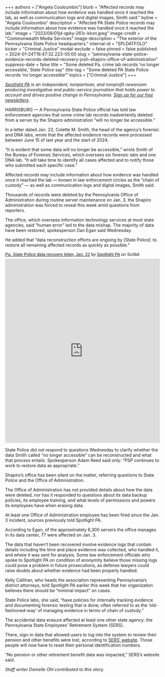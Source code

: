 +++
authors = ["Angela Couloumbis"]
blurb = "Affected records may include information about how evidence was handled once it reached the lab, as well as communication logs and digital images, Smith said."
byline = "Angela Couloumbis"
description = "Affected PA State Police records may include information about how evidence was handled once it reached the lab."
image = "2023/08/01jd-qpky-261c-kkxn.jpeg"
image-credit = "Commonwealth Media Services"
image-description = "The exterior of the Pennsylvania State Police headquarters."
internal-id = "SPLDATFOLO"
kicker = "Criminal Justice"
modal-exclude = false
pinned = false
published = 2024-01-24T16:47:32.223-05:00
slug = "pennsylvania-state-police-evidence-records-deleted-recovery-josh-shapiro-office-of-administration"
suppress-date = false
title = "Some deleted Pa. crime lab records ‘no longer accessible,’ State Police say"
title-tag = "Some deleted PA State Police records ‘no longer accessible’"
topics = ["Criminal Justice"]
+++

<a href="https://www.spotlightpa.org/"><em>Spotlight PA</em></a><em> is an independent, nonpartisan, and nonprofit newsroom producing investigative and public-service journalism that holds power to account and drives positive change in Pennsylvania. </em><a href="https://www.spotlightpa.org/newsletters"><em>Sign up for our free newsletters</em></a><em>.</em>

HARRISBURG — A Pennsylvania State Police official has told law enforcement agencies that some crime lab records inadvertently deleted from a server by the Shapiro administration “will no longer be accessible.”

In a letter dated Jan. 22, Colette M. Smith, the head of the agency’s forensic and DNA labs, wrote that the affected evidence records were processed between June 15 of last year and the start of 2024.

“It is evident that some data will no longer be accessible,” wrote Smith of the Bureau of Forensic Services, which oversees six forensic labs and one DNA lab. “It will take time to identify all cases affected and to notify those who submitted each specific case.”

<script src="https://www.spotlightpa.org/embed.js" async></script><div data-spl-embed-version="1" data-spl-src="https://www.spotlightpa.org/embeds/newsletter/"></div>

Affected records may include information about how evidence was handled once it reached the lab — known in law enforcement circles as the “chain of custody” — as well as communication logs and digital images, Smith said.

Thousands of records were deleted by the Pennsylvania Office of Administration during routine server maintenance on Jan. 3, the Shapiro administration was forced to reveal this week amid questions from reporters.

The office, which oversees information technology services at most state agencies, said “human error” led to the data mishap. The majority of data have been restored, spokesperson Dan Egan said Wednesday.

He added that “data reconstruction efforts are ongoing by \[State Police\]  to restore all remaining affected records as quickly as possible.”

<p  style=" margin: 12px auto 6px auto; font-family: Helvetica,Arial,Sans-serif; font-style: normal; font-variant: normal; font-weight: normal; font-size: 14px; line-height: normal; font-size-adjust: none; font-stretch: normal; -x-system-font: none; display: block;">   <a title="View Pa. State Police data recovery letter, Jan. 22 on Scribd" href="https://www.scribd.com/document/701220511/Pa-State-Police-data-recovery-letter-Jan-22#from_embed"  style="text-decoration: underline;" >Pa. State Police data recovery letter, Jan. 22</a> by <a title="View Spotlight PA's profile on Scribd" href="https://www.scribd.com/user/507961525/Spotlight-PA#from_embed"  style="text-decoration: underline;" >Spotlight PA</a> on Scribd</p><iframe class="scribd_iframe_embed" title="Pa. State Police data recovery letter, Jan. 22" src="https://www.scribd.com/embeds/701220511/content?start_page=1&view_mode=scroll&access_key=key-Su2WR93iVaaQT78q8CrE" data-auto-height="false" data-aspect-ratio="0.7729220222793488" scrolling="no" id="doc_10398" width="100%" height="600" frameborder="0"></iframe>

State Police did not respond to questions Wednesday to clarify whether the data Smith called “no longer accessible” can be reconstructed and what that process entails. Spokesperson Adam Reed said only: “PSP continues to work to restore data as appropriate.”

Shapiro’s office has been silent on the matter, referring questions to State Police and the Office of Administration.

The Office of Administration has not provided details about how the data were deleted, nor has it responded to questions about its data backup policies, its employee training, and what levels of permissions and powers its employees have when erasing data.

At least one Office of Administration employee has been fired since the Jan. 3 incident, sources previously told Spotlight PA.

According to Egan, of the approximately 6,300 servers the office manages in its data center, 77 were affected on Jan. 3.

The data that haven’t been recovered involve evidence logs that contain details including the time and place evidence was collected, who handled it, and where it was sent for analysis. Some law enforcement officials who spoke to Spotlight PA on condition of anonymity believe those missing logs could pose a problem in future prosecutions, as defense lawyers could raise doubts about whether evidence had been properly handled.

Kelly Callihan, who heads the association representing Pennsylvania’s district attorneys, told Spotlight PA earlier this week that her organization believes there should be “minimal impact” on cases.

<script src="https://www.spotlightpa.org/embed.js" async></script><div data-spl-embed-version="1" data-spl-src="https://www.spotlightpa.org/embeds/donate/"></div>

State Police labs, she said, “have policies for internally tracking evidence and documenting forensic testing that is done; often referred to as the ‘old-fashioned-way’ of managing evidence in terms of chain of custody.”

The accidental data erasure affected at least one other state agency: the Pennsylvania State Employees’ Retirement System (SERS).

There, sign-in data that allowed users to log into the system to review their pension and other benefits were lost, according to <a href="https://members.sers.pa.gov/member/Public/login.aspx?TYPE=33554433&amp;REALMOID=06-dbd04903-d514-406c-b6a2-03743ced19cd&amp;GUID=&amp;SMAUTHREASON=0&amp;METHOD=GET&amp;SMAGENTNAME=-SM-0c%2fquzY1UoLgPTm67ulGX%2fzRnX5JoyHdXltk7n7SjmZNz9hhs%2f%2bczJaLik8usNuN&amp;TARGET=-SM-HTTPS%3a%2f%2fmembers%2esers%2epa%2egov%2fmember%2f#">SERS’ website</a>. Those people will now have to reset their personal identification numbers.

“No pension or other retirement benefit data was impacted,” SERS’s website said.

<em>Staff writer Danielle Ohl contributed to this story.</em>

